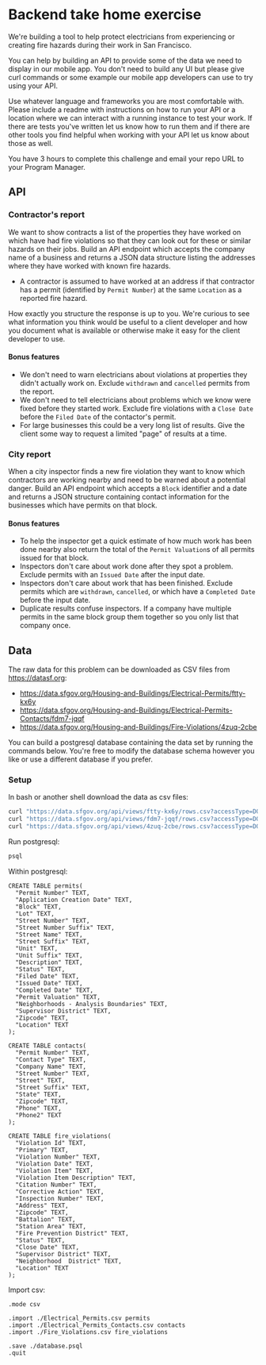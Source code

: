 # Backend take home exercise

We're building a tool to help protect electricians from experiencing or creating fire hazards during their work in San Francisco.

You can help by building an API to provide some of the data we need to display in our mobile app. You don't need to build any UI but please give curl commands or some example our mobile app developers can use to try using your API.

Use whatever language and frameworks you are most comfortable with. Please include a readme with instructions on how to run your API or a location where we can interact with a running instance to test your work. If there are tests you've written let us know how to run them and if there are other tools you find helpful when working with your API let us know about those as well.

You have 3 hours to complete this challenge and email your repo URL to your Program Manager.

## API

### Contractor's report

We want to show contracts a list of the properties they have worked on which have had fire violations so that they can look out for these or similar hazards on their jobs. Build an API endpoint which accepts the company name of a business and returns a JSON data structure listing the addresses where they have worked with known fire hazards.

- A contractor is assumed to have worked at an address if that contractor has a permit (identified by `Permit Number`) at the same `Location` as a reported fire hazard.

How exactly you structure the response is up to you. We're curious to see what information you think would be useful to a client developer and how you document what is available or otherwise make it easy for the client developer to use.

#### Bonus features

- We don't need to warn electricians about violations at properties they didn't actually work on. Exclude `withdrawn` and `cancelled` permits from the report.
- We don't need to tell electricians about problems which we know were fixed before they started work. Exclude fire violations with a `Close Date` before the `Filed Date` of the contactor's permit.
- For large businesses this could be a very long list of results. Give the client some way to request a limited "page" of results at a time.

### City report

When a city inspector finds a new fire violation they want to know which contractors are working nearby and need to be warned about a potential danger. Build an API endpoint which accepts a `Block` identifier and a date and returns a JSON structure containing contact information for the businesses which have permits on that block.

#### Bonus features

- To help the inspector get a quick estimate of how much work has been done nearby also return the total of the `Permit Valuation`s of all permits issued for that block.
- Inspectors don't care about work done after they spot a problem. Exclude permits with an `Issued Date` after the input date.
- Inspectors don't care about work that has been finished. Exclude permits which are `withdrawn`, `cancelled`, or which have a `Completed Date` before the input date.
- Duplicate results confuse inspectors. If a company have multiple permits in the same block group them together so you only list that company once.

## Data

The raw data for this problem can be downloaded as CSV files from https://datasf.org:

- https://data.sfgov.org/Housing-and-Buildings/Electrical-Permits/ftty-kx6y
- https://data.sfgov.org/Housing-and-Buildings/Electrical-Permits-Contacts/fdm7-jqqf
- https://data.sfgov.org/Housing-and-Buildings/Fire-Violations/4zuq-2cbe

You can build a postgresql database containing the data set by running the commands below. You're free to modify the database schema however you like or use a different database if you prefer.

### Setup

In bash or another shell download the data as csv files:

```sh
curl "https://data.sfgov.org/api/views/ftty-kx6y/rows.csv?accessType=DOWNLOAD" > Electrical_Permits.csv
curl "https://data.sfgov.org/api/views/fdm7-jqqf/rows.csv?accessType=DOWNLOAD" > Electrical_Permits_Contacts.csv
curl "https://data.sfgov.org/api/views/4zuq-2cbe/rows.csv?accessType=DOWNLOAD" > Fire_Violations.csv
```

Run postgresql:

```sh
psql
```

Within postgresql:

```psql
CREATE TABLE permits(
  "Permit Number" TEXT,
  "Application Creation Date" TEXT,
  "Block" TEXT,
  "Lot" TEXT,
  "Street Number" TEXT,
  "Street Number Suffix" TEXT,
  "Street Name" TEXT,
  "Street Suffix" TEXT,
  "Unit" TEXT,
  "Unit Suffix" TEXT,
  "Description" TEXT,
  "Status" TEXT,
  "Filed Date" TEXT,
  "Issued Date" TEXT,
  "Completed Date" TEXT,
  "Permit Valuation" TEXT,
  "Neighborhoods - Analysis Boundaries" TEXT,
  "Supervisor District" TEXT,
  "Zipcode" TEXT,
  "Location" TEXT
);

CREATE TABLE contacts(
  "Permit Number" TEXT,
  "Contact Type" TEXT,
  "Company Name" TEXT,
  "Street Number" TEXT,
  "Street" TEXT,
  "Street Suffix" TEXT,
  "State" TEXT,
  "Zipcode" TEXT,
  "Phone" TEXT,
  "Phone2" TEXT
);

CREATE TABLE fire_violations(
  "Violation Id" TEXT,
  "Primary" TEXT,
  "Violation Number" TEXT,
  "Violation Date" TEXT,
  "Violation Item" TEXT,
  "Violation Item Description" TEXT,
  "Citation Number" TEXT,
  "Corrective Action" TEXT,
  "Inspection Number" TEXT,
  "Address" TEXT,
  "Zipcode" TEXT,
  "Battalion" TEXT,
  "Station Area" TEXT,
  "Fire Prevention District" TEXT,
  "Status" TEXT,
  "Close Date" TEXT,
  "Supervisor District" TEXT,
  "Neighborhood  District" TEXT,
  "Location" TEXT
);
```

Import csv:

```
.mode csv

.import ./Electrical_Permits.csv permits
.import ./Electrical_Permits_Contacts.csv contacts
.import ./Fire_Violations.csv fire_violations

.save ./database.psql
.quit
```
